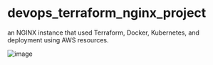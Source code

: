 # devops_terraform_nginx_project
an NGINX instance that used Terraform, Docker, Kubernetes, and deployment using AWS resources.

![image](https://github.com/YitzhakyBar/devops_work/assets/123241700/710b63a3-90db-4044-94de-c26766a0f2fc)
